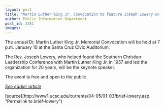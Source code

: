 ```yaml
---
layout: post
title: "Martin Luther King Jr. Convocation to feature Joseph Lowery on Jan. 10"
author: Public Information Department
post_id: 3281
images:
---
```


<a name="content" id="content"></a>
<p>
  The annual Dr. Martin Luther King Jr. Memorial Convocation will be held at 7 p.m. January 10 at the Santa Cruz Civic Auditorium.<br>
</p>
<p>
  The Rev. Joseph Lowery, who helped found the Southern Christian Leadership Conference with Martin Luther King Jr. in 1957 and led the organization for 20 years, will be the keynote speaker.<br>
</p>
<p>
  The event is free and open to the public.<br>
</p>
<p>
  <a href="http://currents.ucsc.edu/04-05/11-29/lowery.asp"><i>See earlier article</i></a><br>
</p>
[source](http://www1.ucsc.edu/currents/04-05/01-03/brief-lowery.asp "Permalink to brief-lowery")
